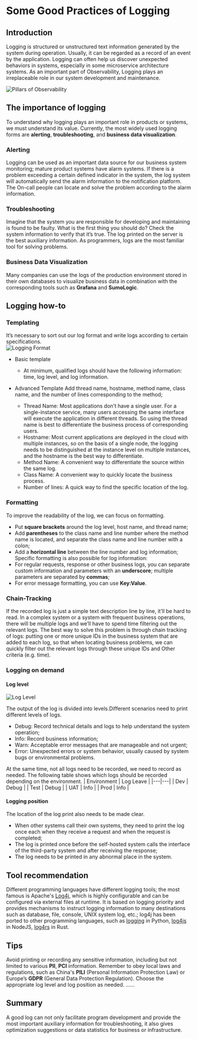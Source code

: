 # Some Good Practices of Logging

## Introduction

Logging is structured or unstructured text information generated by the system during operation. Usually, it can be regarded as a record of an event by the application. Logging can often help us discover unexpected behaviors in systems, especially in some microservice architecture systems. As an important part of Observability, Logging plays an irreplaceable role in our system development and maintenance.

<img src='https://cdn.jsdelivr.net/gh/guzhongren/picx-images-hosting@master/Software-Engineering/Observability/01.Pillars-of-Observability.drawio.5ewrap798t40.webp' alt='Pillars of Observability' style="clear: both; display: block; margin: auto;" />

## The importance of logging

To understand why logging plays an important role in products or systems, we must understand its value. Currently, the most widely used logging forms are **alerting**, **troubleshooting**, and **business data visualization**.

### Alerting

Logging can be used as an important data source for our business system monitoring; mature product systems have alarm systems. If there is a problem exceeding a certain defined indicator in the system, the log system will automatically send the alarm information to the notification platform. The On-call people can locate and solve the problem according to the alarm information.

### Troubleshooting
Imagine that the system you are responsible for developing and maintaining is found to be faulty. What is the first thing you should do? Check the system information to verify that it’s true. The log printed on the server  is the best auxiliary information. As programmers, logs are the most familiar tool for solving problems.

### Business Data Visualization
Many companies can use the logs of the production environment stored in their own databases to visualize business data in combination with the corresponding tools such as **Grafana** and **SumoLogic**.

## Logging how-to

### Templating

It’s necessary to sort out our log format and write logs according to certain specifications.
<img src='https://cdn.jsdelivr.net/gh/guzhongren/picx-images-hosting@master/Software-Engineering/Observability/Logging/logging.25uhyh14zi2o.webp' alt='Logging Format' style="clear: both; display: block; margin: auto;" />
- Basic template
  - At minimum, qualified logs should have the following information: time, log level, and log information.

- Advanced Template
	Add thread name, hostname, method name, class name, and the number of lines corresponding to the method;
  - Thread Name: Most applications don’t have a single user. For a single-instance service, many users accessing the same interface will execute the application in different threads. So using the thread name is best to differentiate the business process of corresponding users.
  - Hostname: Most current applications are deployed in the cloud with multiple instances, so on the basis of a single node, the logging needs to be distinguished at the instance level on multiple instances, and the hostname is the best way to differentiate.
  - Method Name: A convenient way to differentiate the source within the same log.
  - Class Name:  A convenient way to quickly locate the business process.
  - Number of lines: A quick way to find the specific location of the log.

### Formatting

To improve the readability of the log, we can focus on formatting.
  - Put **square brackets** around the log level, host name, and thread name;
  - Add **parentheses** to the class name and line number where the method name is located, and separate the class name and line number with a colon;
  - Add a **horizontal line** between the line number and log information;
Specific formatting is also possible for log information:
  - For regular requests, response or other business logs, you can separate custom information and parameters with an **underscore**; multiple parameters are separated by **commas**;
  - For error message formatting, you can use **Key:Value**.
### Chain-Tracking

If the recorded log is just a simple text description line by line, it’ll be hard to read. In a complex system or a system with frequent business operations, there will be multiple logs and we’ll have to spend time filtering out the relevant logs. The best way to solve this problem is through chain tracking of logs: putting one or more unique IDs in the business system that are added to each log, so that when locating business problems, we can quickly filter out the relevant logs through these unique IDs and Other criteria (e.g. time).

### Logging on demand

#### Log level

<img src='https://cdn.jsdelivr.net/gh/guzhongren/picx-images-hosting@master/Software-Engineering/Observability/Logging/Log-level.1p6czhkrcnr4.webp' alt='Log Level' style="clear: both; display: block; margin: auto;" />

The output of the log is divided into levels.Different scenarios need to print different levels of logs.
  - Debug: Record technical details and logs to help understand the system operation;
  - Info: Record business information;
  - Warn: Acceptable error messages that are manageable and not urgent;
  - Error: Unexpected errors or system behavior, usually caused by system bugs or environmental problems.

At the same time, not all logs need to be recorded, we need to record as needed. The following table shows which logs should be recorded depending on the environment.
| Environment | Log Leave |
|---|---|
| Dev | Debug |
| Test | Debug |
| UAT | Info |
| Prod | Info |

#### Logging position

The location of the log print also needs to be made clear.
  - When other systems call their own systems, they need to print the log once each when they receive a request and when the request is completed;
  - The log is printed once before the self-hosted system calls the interface of the third-party system and after receiving the response;
  - The log needs to be printed in any abnormal place in the system.

## Tool recommendation

Different programming languages have different logging tools; the most famous is Apache's [Log4j](https://logging.apache.org/log4j), which is highly configurable and can be configured via external files at runtime. It is based on logging priority and provides mechanisms to instruct logging information to many destinations such as database, file, console, UNIX system log, etc.; log4j has been ported to other programming languages, such as [logging](https://docs.python.org/3/library/logging.html) in Python, [log4js](https://www.npmjs.com/package/log4js) in NodeJS, [log4rs](https://crates.io/crates/log4rs) in Rust.

## Tips

Avoid printing or recording any sensitive information, including but not limited to various **PII**, **PCI** information. Remember to obey local laws and regulations, such as China's **PILI** (Personal Information Protection Law) or Europe’s **GDPR** (General Data Protection Regulation). Choose the appropriate log level and log position as needed.
……

## Summary

A good log can not only facilitate program development and provide the most important auxiliary information for troubleshooting, it also gives optimization suggestions or data statistics for business or infrastructure.


